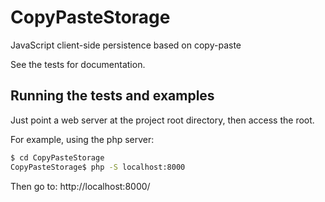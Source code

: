 CopyPasteStorage
================

JavaScript client-side persistence based on copy-paste

See the tests for documentation.

Running the tests and examples
------------------------------

Just point a web server at the project root directory, then access the root.

For example, using the php server:

```sh
$ cd CopyPasteStorage
CopyPasteStorage$ php -S localhost:8000
```

Then go to: http://localhost:8000/
